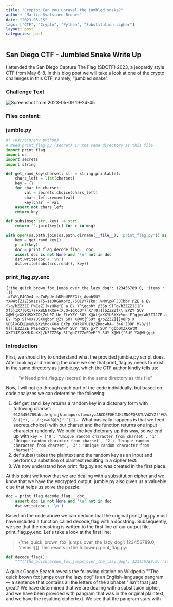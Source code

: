 ```yaml
---
title: "Crypto: Can you unravel the jumbled snake?"
author: "Martin Svalstuen Brunæs"
date: "2023-05-15"
tags: ["CTF", "Crypto", "Python", "Substitution cipher"]
layout: post
categories: post
---
```


## San Diego CTF - Jumbled Snake Write Up
I attended the San Diego Capture The Flag (SDCTF) 2023, a jeopardy style CTF from May 6-8. In this blog post we will take a look at one of the crypto challenges in this CTF, namely, "jumbled snake".

### Challenge Text
![Screenshot from 2023-05-09 19-24-45](https://github.com/memsecno/memsec.no/assets/13424965/beed623f-d59c-40ab-aac4-b6fef10c9b71)

### Files content:
### jumble.py
``` python
#! /usr/bin/env python3
# Need print_flag.py (secret) in the same directory as this file
import print_flag
import os
import secrets
import string

def get_rand_key(charset: str = string.printable):
    chars_left = list(charset)
    key = {}
    for char in charset:
        val = secrets.choice(chars_left)
        chars_left.remove(val)
        key[char] = val
    assert not chars_left
    return key

def subs(msg: str, key) -> str:
    return ''.join(key[c] for c in msg)

with open(os.path.join(os.path.dirname(__file__), 'print_flag.py')) as src, open('print_flag.py.enc', 'w') as dst:
    key = get_rand_key()
    print(key)
    doc = print_flag.decode_flag.__doc__
    assert doc is not None and '\n' not in doc
    dst.write(doc + '\n')
    dst.write(subs(src.read(), key))
```

### print_flag.py.enc
```
{'the_quick_brown_fox_jumps_over_the_lazy_dog': 123456789.0, 'items':[]}
.=Z4%\E4GDe4 eaZoPpUe:bDMoUEPZGt\ AwbbSUY YX@Wt{ZJZ]Sm1zYF5~ss3RGWKpYz,\5O1@Y7{kn:,%Nm\p@`JJ]bbY @ZE a E\ ^\g/bZZZZE P%EeZ]]>zUDe^E a E\ Y^\ggbbY @ZSp Sl^g/bZZZZ]]]F+
Xf5}IX7|0X17s+XB&N)KXn+(X,O+1qXCQ*)`X7|0]]]bZZZZt\\ EPZY SUY X@Wt{>XXYUSXXZD\ZeUPZ,Ue ZteYZY SUY X@Wt{>XXYUSXX>%oo E^gjm/wh?ZJJZE a E\ ^Sp Sl>XXYUSXXgbbY @ZY SUY X@Wt{^SUY g/bZZZZ]]]y8Pp X	%DSlXGEUeX@U$Xz%Mo\XUa EXPp XWtkXYU{8/ZRm:whA~_3>6'Z8DP M\8/j?V]]]bZZZZE P%EeZGt\ Aw>GAwY SUY ^SUY g>Y SUY ^gbbD@ZXXetM XXZJJZ]XXMtDeXX]/bZZZZSp Sl^gbZZZZoEDeP^Y SUY X@Wt{^SUY YX@Wt{ggb
```

### Introduction
First, we should try to understand what the provided jumble.py script does. After looking and running the code we see that print_flag.py needs to exist in the same directory as jumble.py, which the CTF author kindly tells us:
> "# Need print_flag.py (secret) in the same directory as this file"

Now, I will not go through each part of the code individually, but based on code analyzes we can determine the following:

1. def get_rand_key returns a random key in a dictonary form with following charset:
```0123456789abcdefghijklmnopqrstuvwxyzABCDEFGHIJKLMNOPQRSTUVWXYZ!"#$%&'()*+, -./:;<=>?@[\]^_`{|}~ ```
What basically happens is that we feed secrets.choice() with our charset and the function returns one input character randomly. We build the key dictorary up this way, so we end up with 
``` key = {'0': 'Unique random character from charset', '1': 'Unique random character from charset', '2': 'Unique random character from charset', '3': 'Unique random character from charset'}... ```
3. def subs() takes the plaintext and the random key as an input and performs a substition of plaintext resulting in a cipher text. 
4. We now understand how print_flag.py.enc was created in the first place.  

At this point we know that we are dealing with a substitution cipher and we know that we have the encrypted output. jumble.py also gives us a valueble clue that helps us solve the puzzle:
```python
doc = print_flag.decode_flag.__doc__
    assert doc is not None and '\n' not in doc
    dst.write(doc + '\n')
```
Based on the code above we can deduce that the original print_flag.py must have included a function called decode_flag with a docstring. Subsequently, we see that the docstring is written to the first line of our output file, print_flag.py.enc. Let's take a look at the first line:
> {'the_quick_brown_fox_jumps_over_the_lazy_dog': 123456789.0, 'items':[]}
This results in the following print_flag.py:
``` python
def decode_flag():
    """{'the_quick_brown_fox_jumps_over_the_lazy_dog': 123456789.0, 'items':[]}"""
```    
A quick Google Search reveals the following citation on Wikipedia ""The quick brown fox jumps over the lazy dog" is an English-language pangram — a sentence that contains all the letters of the alphabet."
Isn't that just great? We have determined that we are dealing with a substituion cipher, and we have been provided with pangram that was in the original plaintext, and we have the resulting ciphertext. We see that the pangram stars with 

